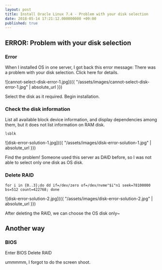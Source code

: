 ```yaml
---
layout: post
title: Install Oracle Linux 7.4 - Problem with your disk selection
date: 2018-05-14 17:21:12.000000000 +09:00
published: true
---
```


## ERROR: Problem with your disk selection 
### Error
When I installed OS in one server, I got back this error message: 
There was a problem with your disk selection. Click here for details. 

![cannot-select-disk-error-1.jpg]({{ "/assets/images/cannot-select-disk-error-1.jpg" | absolute_url }})

Select the disk as it required. Begin installation. 

### Check the disk information 
List all available block device information, and display dependencies among them, but it does not list information on RAM disk.
```shell
lsblk
```

![disk-error-solution-1.jpg]({{ "/assets/images/disk-error-solution-1.jpg" | absolute_url }})

Find the problem! Someone used this server as DAID before, so I was not able to select only one disk as OS disk. 

### Delete RAID
```shell 
for i in {0..3};do dd if=/dev/zero of=/dev/nvme"$i"n1 seek=78100000 bs=512 count=422768; done
```

![disk-error-solution-2.jpg]({{ "/assets/images/disk-error-solution-2.jpg" | absolute_url }})

After deleting the RAID, we can choose the OS disk only~

## Another way
### BIOS
Enter BIOS
Delete RAID

ummmmm, I forgot to do the screen shoot.
